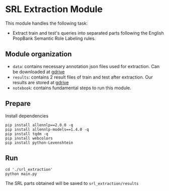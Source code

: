 # SRL Extraction Module
This module handles the following task:
- Extract train and test's queries into separated parts following the English PropBank Semantic Role Labeling rules.

## Module organization
- `data`: contains necessary annotation json files used for extraction. Can be downloaded at [gdrive](https://drive.google.com/drive/folders/1ksG1-S0l026LNlu3JZIc5ul-e1wM2l1F?usp=sharing)
- `results`: contains 2 result files of train and test after extraction. Our results are stored at [gdrive](https://drive.google.com/drive/folders/1-UZKNaNnx9YAAki5Ec3k9zlSsmCEcox_?usp=sharing)
- `notebook`: contains fundamental steps to run this module.

## Prepare
Install dependencies
```
pip install allennlp==2.0.0 -q
pip install allennlp-models==1.4.0 -q
pip install tqdm -q
pip install webcolors
pip install python-Levenshtein
```
## Run
```
cd './srl_extraction'
python main.py
```
The SRL parts obtained will be saved to `srl_extraction/results`